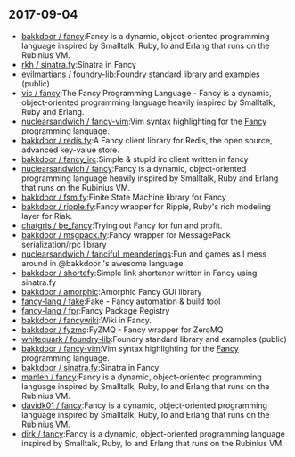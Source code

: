 ## 2017-09-04

* [bakkdoor / fancy](https://github.com/bakkdoor/fancy):Fancy is a dynamic, object-oriented programming language inspired by Smalltalk, Ruby, Io and Erlang that runs on the Rubinius VM.
* [rkh / sinatra.fy](https://github.com/rkh/sinatra.fy):Sinatra in Fancy
* [evilmartians / foundry-lib](https://github.com/evilmartians/foundry-lib):Foundry standard library and examples (public)
* [vic / fancy](https://github.com/vic/fancy):The Fancy Programming Language - Fancy is a dynamic, object-oriented programming language heavily inspired by Smalltalk, Ruby and Erlang.
* [nuclearsandwich / fancy-vim](https://github.com/nuclearsandwich/fancy-vim):Vim syntax highlighting for the [Fancy]( http://fancy-lang.org ) programming language.
* [bakkdoor / redis.fy](https://github.com/bakkdoor/redis.fy):A Fancy client library for Redis, the open source, advanced key-value store.
* [bakkdoor / fancy_irc](https://github.com/bakkdoor/fancy_irc):Simple & stupid irc client written in fancy
* [nuclearsandwich / fancy](https://github.com/nuclearsandwich/fancy):Fancy is a dynamic, object-oriented programming language heavily inspired by Smalltalk, Ruby and Erlang that runs on the Rubinius VM.
* [bakkdoor / fsm.fy](https://github.com/bakkdoor/fsm.fy):Finite State Machine library for Fancy
* [bakkdoor / ripple.fy](https://github.com/bakkdoor/ripple.fy):Fancy wrapper for Ripple, Ruby's rich modeling layer for Riak.
* [chatgris / be_fancy](https://github.com/chatgris/be_fancy):Trying out Fancy for fun and profit.
* [bakkdoor / msgpack.fy](https://github.com/bakkdoor/msgpack.fy):Fancy wrapper for MessagePack serialization/rpc library
* [nuclearsandwich / fanciful_meanderings](https://github.com/nuclearsandwich/fanciful_meanderings):Fun and games as I mess around in @bakkdoor 's awesome language.
* [bakkdoor / shortefy](https://github.com/bakkdoor/shortefy):Simple link shortener written in Fancy using sinatra.fy
* [bakkdoor / amorphic](https://github.com/bakkdoor/amorphic):Amorphic Fancy GUI library
* [fancy-lang / fake](https://github.com/fancy-lang/fake):Fake - Fancy automation & build tool
* [fancy-lang / fpr](https://github.com/fancy-lang/fpr):Fancy Package Registry
* [bakkdoor / fancywiki](https://github.com/bakkdoor/fancywiki):Wiki in Fancy.
* [bakkdoor / fyzmq](https://github.com/bakkdoor/fyzmq):FyZMQ - Fancy wrapper for ZeroMQ
* [whitequark / foundry-lib](https://github.com/whitequark/foundry-lib):Foundry standard library and examples (public)
* [bakkdoor / fancy-vim](https://github.com/bakkdoor/fancy-vim):Vim syntax highlighting for the [Fancy]( http://fancy-lang.org ) programming language.
* [bakkdoor / sinatra.fy](https://github.com/bakkdoor/sinatra.fy):Sinatra in Fancy
* [manlen / fancy](https://github.com/manlen/fancy):Fancy is a dynamic, object-oriented programming language inspired by Smalltalk, Ruby, Io and Erlang that runs on the Rubinius VM.
* [davidk01 / fancy](https://github.com/davidk01/fancy):Fancy is a dynamic, object-oriented programming language inspired by Smalltalk, Ruby, Io and Erlang that runs on the Rubinius VM.
* [dirk / fancy](https://github.com/dirk/fancy):Fancy is a dynamic, object-oriented programming language inspired by Smalltalk, Ruby, Io and Erlang that runs on the Rubinius VM.
